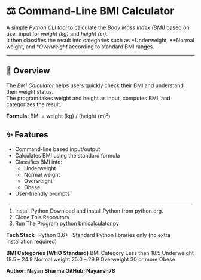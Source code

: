 # ⚖️ Command-Line BMI Calculator

A simple *Python CLI tool* to calculate the *Body Mass Index (BMI)* based on user input for *weight (kg)* and *height (m)*.  
It then classifies the result into categories such as *Underweight, **Normal weight, and **Overweight* according to standard BMI ranges.

---

## 📌 Overview
The *BMI Calculator* helps users quickly check their BMI and understand their weight status.  
The program takes weight and height as input, computes BMI, and categorizes the result.

**Formula:** BMI = weight (kg) / (height (m)²)

## ✨ Features
- Command-line based input/output
- Calculates BMI using the standard formula
- Classifies BMI into:
  - Underweight
  - Normal weight
  - Overweight
  - Obese
- User-friendly prompts

---
1. Install Python
Download and install Python from python.org.
2. Clone This Repository
3. Run The Program
   python bmicalculator.py
   

**Tech Stack**
-Python 3.6+
-Standard Python libraries only (no extra installation required)

**BMI Categories (WHO Standard)**
BMI	Category
Less than 18.5	Underweight
18.5 – 24.9	Normal weight
25.0 – 29.9	Overweight
30 or more	Obese

**Author: Nayan Sharma
GitHub: Nayansh78**
